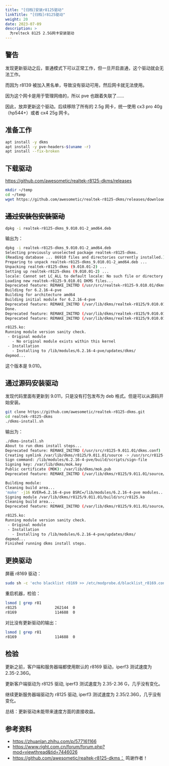 ```yaml
---
title: "[归档]安装r8125驱动"
linkTitle: "[归档]r8125驱动"
weight: 20
date: 2023-07-09
description: >
  为relteck 8125 2.5G网卡安装驱动
---
```


## 警告

发现更新驱动之后，普通模式下可以正常工作，但一旦开启直通，这个驱动就会无法工作。

而因为 r8139 被加入黑名单，导致没有驱动可用，然后网卡就无法使用。

因为这个网卡是用于管理网络的，所以 pve 也跟着失联了......

因此，放弃更新这个驱动。后续移除了所有的 2.5g 网卡，统一使用 cx3 pro 40g （hp544+）或者 cx4 25g 网卡。

## 准备工作

```bash
apt install -y dkms
apt install -y pve-headers-$(uname -r)
apt install --fix-broken
```

## 下载驱动

https://github.com/awesometic/realtek-r8125-dkms/releases

```bash
mkdir ~/temp
cd ~/temp
wget https://github.com/awesometic/realtek-r8125-dkms/releases/download/9.010.01-2/realtek-r8125-dkms_9.010.01-2_amd64.deb
```

## ~~通过安装包安装驱动~~

```bash
dpkg -i realtek-r8125-dkms_9.010.01-2_amd64.deb
```

输出为：

```bash
dpkg -i realtek-r8125-dkms_9.010.01-2_amd64.deb
Selecting previously unselected package realtek-r8125-dkms.
(Reading database ... 86910 files and directories currently installed.)
Preparing to unpack realtek-r8125-dkms_9.010.01-2_amd64.deb ...
Unpacking realtek-r8125-dkms (9.010.01-2) ...
Setting up realtek-r8125-dkms (9.010.01-2) ...
locale: Cannot set LC_ALL to default locale: No such file or directory
Loading new realtek-r8125-9.010.01 DKMS files...
Deprecated feature: REMAKE_INITRD (/usr/src/realtek-r8125-9.010.01/dkms.conf)
Building for 6.2.16-4-pve
Building for architecture amd64
Building initial module for 6.2.16-4-pve
Deprecated feature: REMAKE_INITRD (/var/lib/dkms/realtek-r8125/9.010.01/source/dkms.conf)
Done.
Deprecated feature: REMAKE_INITRD (/var/lib/dkms/realtek-r8125/9.010.01/source/dkms.conf)
Deprecated feature: REMAKE_INITRD (/var/lib/dkms/realtek-r8125/9.010.01/source/dkms.conf)

r8125.ko:
Running module version sanity check.
 - Original module
   - No original module exists within this kernel
 - Installation
   - Installing to /lib/modules/6.2.16-4-pve/updates/dkms/
depmod...
```

这个版本是 9.010。

## 通过源码安装驱动

发现代码里面有更新到 9.011，只是没有打包发布为 deb 格式。但是可以从源码开始安装。

```bash
git clone https://github.com/awesometic/realtek-r8125-dkms.git 
cd realtek-r8125-dkms
./dkms-install.sh
```

输出为：

```bash
./dkms-install.sh 
About to run dkms install steps...
Deprecated feature: REMAKE_INITRD (/usr/src/r8125-9.011.01/dkms.conf)
Creating symlink /var/lib/dkms/r8125/9.011.01/source -> /usr/src/r8125-9.011.01
Sign command: /lib/modules/6.2.16-4-pve/build/scripts/sign-file
Signing key: /var/lib/dkms/mok.key
Public certificate (MOK): /var/lib/dkms/mok.pub
Deprecated feature: REMAKE_INITRD (/var/lib/dkms/r8125/9.011.01/source/dkms.conf)

Building module:
Cleaning build area...
'make' -j16 KVER=6.2.16-4-pve BSRC=/lib/modules/6.2.16-4-pve modules......
Signing module /var/lib/dkms/r8125/9.011.01/build/src/r8125.ko
Cleaning build area...
Deprecated feature: REMAKE_INITRD (/var/lib/dkms/r8125/9.011.01/source/dkms.conf)

r8125.ko:
Running module version sanity check.
 - Original module
 - Installation
   - Installing to /lib/modules/6.2.16-4-pve/updates/dkms/
depmod...
Finished running dkms install steps.
```

## 更换驱动

屏蔽 r8169 驱动：

```bash
sudo sh -c 'echo blacklist r8169 >> /etc/modprobe.d/blacklist_r8169.conf'
```

重启机器，检验：

```bash
lsmod | grep r81  
r8125                 262144  0
r8169                 114688  0
```

对比没有更新驱动的输出：

```bash
lsmod | grep r81  
r8169                 114688  0
```



## 检验

更新之前，客户端和服务器端都使用默认的 r8169 驱动，iperf3 测试速度为 2.35-2.36G。

更新客户端驱动为  r8125 驱动, iperf3 测试速度为 2.35-2.36 G，几乎没有变化。

继续更新服务器端驱动为  r8125 驱动, iperf3 测试速度为 2.35/2.36G，几乎没有变化。

总结：更新驱动未能带来速度方面的直接收益。



## 参考资料

- https://zhuanlan.zhihu.com/p/577161166
- https://www.right.com.cn/forum/forum.php?mod=viewthread&tid=7446026
- https://github.com/awesometic/realtek-r8125-dkms： 鸣谢作者！

